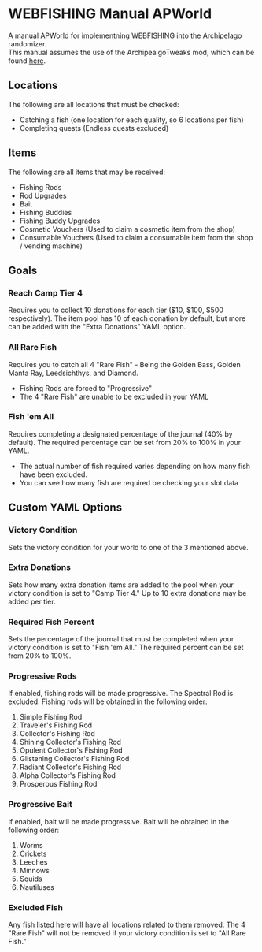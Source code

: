# WEBFISHING Manual APWorld
A manual APWorld for implementning WEBFISHING into the Archipelago randomizer.  
This manual assumes the use of the ArchipealgoTweaks mod, which can be found [here](https://github.com/Eszenn/Webfishing-Archipelago-Tweaks).

## Locations
The following are all locations that must be checked:
- Catching a fish (one location for each quality, so 6 locations per fish)
- Completing quests (Endless quests excluded)

## Items
The following are all items that may be received:
- Fishing Rods
- Rod Upgrades
- Bait
- Fishing Buddies
- Fishing Buddy Upgrades
- Cosmetic Vouchers (Used to claim a cosmetic item from the shop)
- Consumable Vouchers (Used to claim a consumable item from the shop / vending machine)

## Goals
### Reach Camp Tier 4
Requires you to collect 10 donations for each tier ($10, $100, $500 respectively). The item pool has 10 of each donation by default, but more can be added with the "Extra Donations" YAML option.
### All Rare Fish
Requires you to catch all 4 "Rare Fish" - Being the Golden Bass, Golden Manta Ray, Leedsichthys, and Diamond.
- Fishing Rods are forced to "Progressive"
- The 4 "Rare Fish" are unable to be excluded in your YAML
### Fish 'em All
Requires completing a designated percentage of the journal (40% by default). The required percentage can be set from 20% to 100% in your YAML.
- The actual number of fish required varies depending on how many fish have been excluded.
- You can see how many fish are required be checking your slot data

## Custom YAML Options
### Victory Condition
Sets the victory condition for your world to one of the 3 mentioned above.

### Extra Donations
Sets how many extra donation items are added to the pool when your victory condition is set to "Camp Tier 4." Up to 10 extra donations may be added per tier.

### Required Fish Percent
Sets the percentage of the journal that must be completed when your victory condition is set to "Fish 'em All." The required percent can be set from 20% to 100%.

### Progressive Rods
If enabled, fishing rods will be made progressive. The Spectral Rod is excluded. Fishing rods will be obtained in the following order:
1. Simple Fishing Rod
2. Traveler's Fishing Rod
3. Collector's Fishing Rod
4. Shining Collector's Fishing Rod
5. Opulent Collector's Fishing Rod
6. Glistening Collector's Fishing Rod
7. Radiant Collector's Fishing Rod
8. Alpha Collector's Fishing Rod
9. Prosperous Fishing Rod

### Progressive Bait
If enabled, bait will be made progressive. Bait will be obtained in the following order:
1. Worms
2. Crickets
3. Leeches
4. Minnows
5. Squids
6. Nautiluses

### Excluded Fish
Any fish listed here will have all locations related to them removed. The 4 "Rare Fish" will not be removed if your victory condition is set to "All Rare Fish." 

